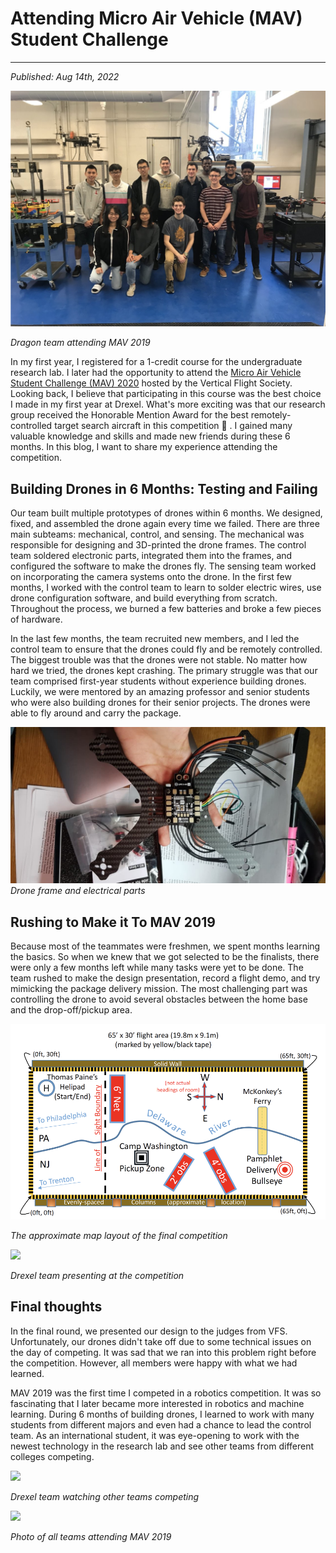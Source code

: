 # Attending Micro Air Vehicle (MAV) Student Challenge 
---
*Published: Aug 14th, 2022*

![Dragon teams attending MAV 2019](https://raw.githubusercontent.com/AriNguyen/aringuyen.github.io/00c2dd7fa8e4b79ee1e94cdef111c8cd3a675549/src/assets/blogs/blog4/teamDragons.png)

*Dragon team attending MAV 2019*

In my first year, I registered for a 1-credit course for the undergraduate research lab. I later had the opportunity to attend the [Micro Air Vehicle Student Challenge (MAV) 2020](https://vtol.org/education/micro-air-vehicle-student-challenge/micro-air-vehicle-student-challenge-2019) hosted by the Vertical Flight Society. Looking back, I believe that participating in this course was the best choice I made in my first year at Drexel. What's more exciting was that our research group received the Honorable Mention Award for the best remotely-controlled target search aircraft in this competition 🚀 . I gained many valuable knowledge and skills and made new friends during these 6 months. In this blog, I want to share my experience attending the competition.

## Building Drones in 6 Months: Testing and Failing

Our team built multiple prototypes of drones within 6 months. We designed, fixed, and assembled the drone again every time we failed. There are three main subteams: mechanical, control, and sensing. The mechanical was responsible for designing and 3D-printed the drone frames. The control team soldered electronic parts, integrated them into the frames, and configured the software to make the drones fly. The sensing team worked on incorporating the camera systems onto the drone. In the first few months, I worked with the control team to learn to solder electric wires, use drone configuration software, and build everything from scratch. Throughout the process, we burned a few batteries and broke a few pieces of hardware. 

In the last few months, the team recruited new members, and I led the control team to ensure that the drones could fly and be remotely controlled. The biggest trouble was that the drones were not stable. No matter how hard we tried, the drones kept crashing. The primary struggle was that our team comprised first-year students without experience building drones. Luckily, we were mentored by an amazing professor and senior students who were also building drones for their senior projects. The drones were able to fly around and carry the package. 

![](https://raw.githubusercontent.com/AriNguyen/aringuyen.github.io/master/public/assets/blogs/blog4/droneFrame.jpg)
*Drone frame and electrical parts*


## Rushing to Make it To MAV 2019

Because most of the teammates were freshmen, we spent months learning the basics. So when we knew that we got selected to be the finalists, there were only a few months left while many tasks were yet to be done. The team rushed to make the design presentation, record a flight demo, and try mimicking the package delivery mission. The most challenging part was controlling the drone to avoid several obstacles between the home base and the drop-off/pickup area.

![](https://raw.githubusercontent.com/AriNguyen/aringuyen.github.io/master/public/assets/blogs/blog4/map.png)

*The approximate map layout of the final competition*

![](https://raw.githubusercontent.com/AriNguyen/aringuyen.github.io/master/public/assets/blogs/blog4/mav-demo-team.jpg)

*Drexel team presenting at the competition*

## Final thoughts

In the final round, we presented our design to the judges from VFS. Unfortunately, our drones didn't take off due to some technical issues on the day of competing. It was sad that we ran into this problem right before the competition. However, all members were happy with what we had learned. 

MAV 2019 was the first time I competed in a robotics competition. It was so fascinating that I later became more interested in robotics and machine learning. During 6 months of building drones, I learned to work with many students from different majors and even had a chance to lead the control team. As an international student, it was eye-opening to work with the newest technology in the research lab and see other teams from different colleges competing.   

![](https://raw.githubusercontent.com/AriNguyen/aringuyen.github.io/master/public/assets/blogs/blog4/mav-watch.jpg)

*Drexel team watching other teams competing*

![](https://github.com/AriNguyen/aringuyen.github.io/raw/master/public/assets/blogs/blog4/mav-whole.jpg)

*Photo of all teams attending MAV 2019*

